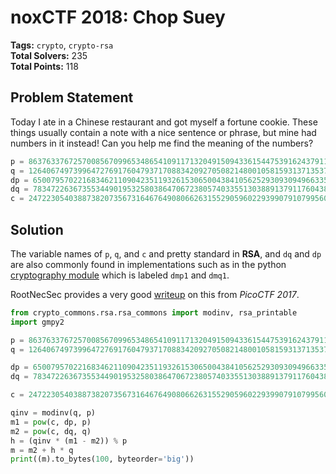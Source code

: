 
# noxCTF 2018: Chop Suey

__Tags:__ `crypto`, `crypto-rsa`  
__Total Solvers:__ 235   
__Total Points:__ 118

## Problem Statement

Today I ate in a Chinese restaurant and got myself a fortune cookie. These things usually contain a note with a nice sentence or phrase, but mine had numbers in it instead! Can you help me find the meaning of the numbers?

```python
p = 8637633767257008567099653486541091171320491509433615447539162437911244175885667806398411790524083553445158113502227745206205327690939504032994699902053229
q = 12640674973996472769176047937170883420927050821480010581593137135372473880595613737337630629752577346147039284030082593490776630572584959954205336880228469
dp = 6500795702216834621109042351193261530650043841056252930930949663358625016881832840728066026150264693076109354874099841380454881716097778307268116910582929
dq = 783472263673553449019532580386470672380574033551303889137911760438881683674556098098256795673512201963002175438762767516968043599582527539160811120550041
c = 24722305403887382073567316467649080662631552905960229399079107995602154418176056335800638887527614164073530437657085079676157350205351945222989351316076486573599576041978339872265925062764318536089007310270278526159678937431903862892400747915525118983959970607934142974736675784325993445942031372107342103852
```

## Solution

The variable names of `p`, `q`, and `c` and pretty standard in __RSA__, and `dq` and `dp` are also commonly found in implementations such as in the python [cryptography module](https://cryptography.io/en/latest/hazmat/primitives/asymmetric/rsa/?highlight=RSA#cryptography.hazmat.primitives.asymmetric.rsa.RSAPrivateNumbers) which is labeled `dmp1` and `dmq1`.

RootNecSec provides a very good [writeup](https://www.rootnetsec.com/picoctf-weird-rsa/) on this from _PicoCTF 2017_.


```python
from crypto_commons.rsa.rsa_commons import modinv, rsa_printable
import gmpy2

p = 8637633767257008567099653486541091171320491509433615447539162437911244175885667806398411790524083553445158113502227745206205327690939504032994699902053229
q = 12640674973996472769176047937170883420927050821480010581593137135372473880595613737337630629752577346147039284030082593490776630572584959954205336880228469

dp = 6500795702216834621109042351193261530650043841056252930930949663358625016881832840728066026150264693076109354874099841380454881716097778307268116910582929
dq = 783472263673553449019532580386470672380574033551303889137911760438881683674556098098256795673512201963002175438762767516968043599582527539160811120550041

c = 24722305403887382073567316467649080662631552905960229399079107995602154418176056335800638887527614164073530437657085079676157350205351945222989351316076486573599576041978339872265925062764318536089007310270278526159678937431903862892400747915525118983959970607934142974736675784325993445942031372107342103852

qinv = modinv(q, p)
m1 = pow(c, dp, p)
m2 = pow(c, dq, q)
h = (qinv * (m1 - m2)) % p
m = m2 + h * q
print((m).to_bytes(100, byteorder='big'))
```
